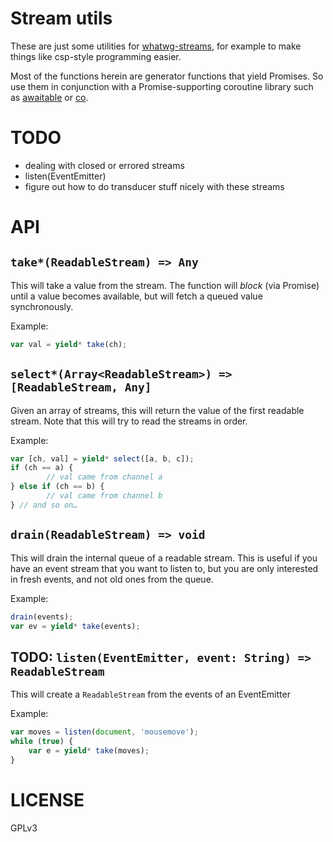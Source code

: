 
# Stream utils

These are just some utilities for
[whatwg-streams](https://github.com/whatwg/streams), for example to make things
like csp-style programming easier.

Most of the functions herein are generator functions that yield Promises.
So use them in conjunction with a Promise-supporting coroutine library such as
[awaitable](https://github.com/thenables/awaitable) or
[co](https://github.com/visionmedia/co).

# TODO

* dealing with closed or errored streams
* listen(EventEmitter)
* figure out how to do transducer stuff nicely with these streams

# API

## `take*(ReadableStream) => Any`

This will take a value from the stream. The function will *block* (via Promise)
until a value becomes available, but will fetch a queued value synchronously.

Example:
```js
var val = yield* take(ch);
```

## `select*(Array<ReadableStream>) => [ReadableStream, Any]`

Given an array of streams, this will return the value of the first readable
stream. Note that this will try to read the streams in order.

Example:
```js
var [ch, val] = yield* select([a, b, c]);
if (ch == a) {
		// val came from channel a
} else if (ch == b) {
		// val came from channel b
} // and so on…
```

## `drain(ReadableStream) => void`

This will drain the internal queue of a readable stream.
This is useful if you have an event stream that you want to listen to, but you
are only interested in fresh events, and not old ones from the queue.

Example:
```js
drain(events);
var ev = yield* take(events);
```

## TODO: `listen(EventEmitter, event: String) => ReadableStream`

This will create a `ReadableStream` from the events of an EventEmitter

Example:
```js
var moves = listen(document, 'mousemove');
while (true) {
	var e = yield* take(moves);
}
```

# LICENSE

GPLv3

